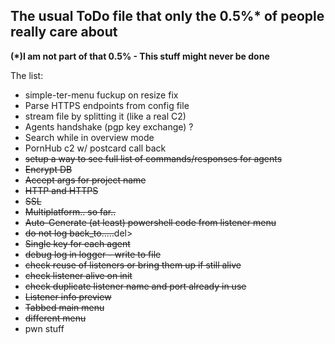 ## The usual ToDo file that only the 0.5%* of people really care about
__(*)I am not part of that 0.5% - This stuff might never be done__

The list:
- simple-ter-menu fuckup on resize fix
- Parse HTTPS endpoints from config file
- stream file by splitting it (like a real C2)
- Agents handshake (pgp key exchange) ?
- Search while in overview mode
- PornHub c2 w/ postcard call back
- <del>setup a way to see full list of commands/responses for agents</del>
- <del>Encrypt DB</del>
- <del>Accept args for project name</del>
- <del>HTTP and HTTPS</del>
- <del>SSL</del>
- <del>Multiplatform.. so far..</del>
- <del>Auto-Generate (at least) powershell code from listener menu</del>
- <del>do not log back_to.....</del>del>
- <del>Single key for each agent</del>
- <del>debug log in logger - write to file</del>
- <del>check reuse of listeners or bring them up if still alive</del>
- <del>check listener alive on init</del>
- <del>check duplicate listener name and port already in use</del>
- <del>Listener info preview</del>
- <del>Tabbed main menu</del>
- <del>different menu</del>
- pwn stuff